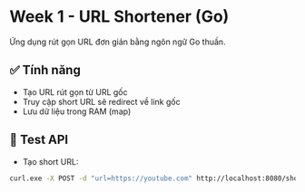 # Week 1 - URL Shortener (Go)

Ứng dụng rút gọn URL đơn giản bằng ngôn ngữ Go thuần.

## ✅ Tính năng
- Tạo URL rút gọn từ URL gốc
- Truy cập short URL sẽ redirect về link gốc
- Lưu dữ liệu trong RAM (map)

## 🧪 Test API
- Tạo short URL:
```bash
curl.exe -X POST -d "url=https://youtube.com" http://localhost:8080/shorten
